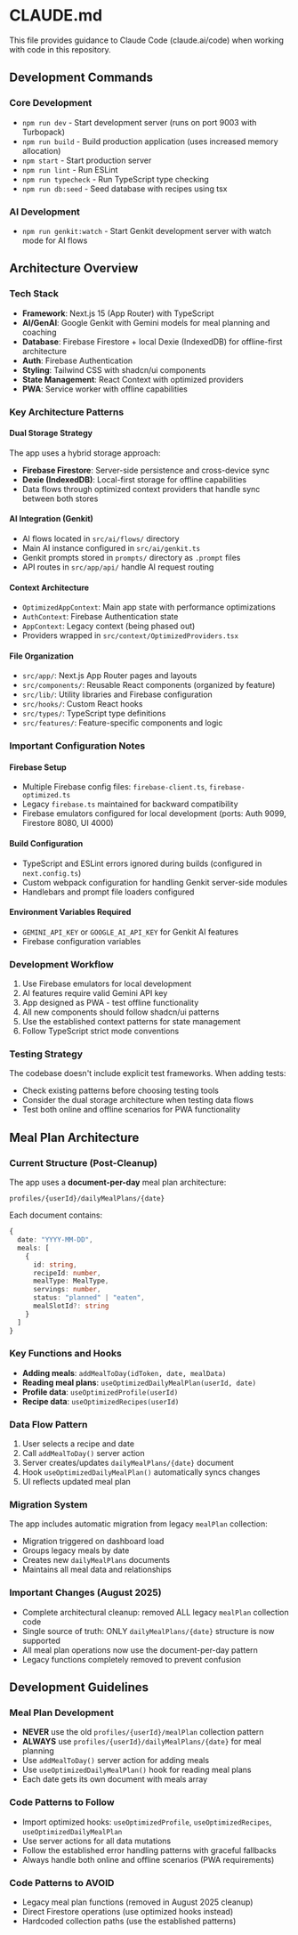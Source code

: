 # CLAUDE.md

This file provides guidance to Claude Code (claude.ai/code) when working with code in this repository.

## Development Commands

### Core Development
- `npm run dev` - Start development server (runs on port 9003 with Turbopack)
- `npm run build` - Build production application (uses increased memory allocation)
- `npm start` - Start production server
- `npm run lint` - Run ESLint
- `npm run typecheck` - Run TypeScript type checking
- `npm run db:seed` - Seed database with recipes using tsx

### AI Development
- `npm run genkit:watch` - Start Genkit development server with watch mode for AI flows

## Architecture Overview

### Tech Stack
- **Framework**: Next.js 15 (App Router) with TypeScript
- **AI/GenAI**: Google Genkit with Gemini models for meal planning and coaching
- **Database**: Firebase Firestore + local Dexie (IndexedDB) for offline-first architecture
- **Auth**: Firebase Authentication
- **Styling**: Tailwind CSS with shadcn/ui components
- **State Management**: React Context with optimized providers
- **PWA**: Service worker with offline capabilities

### Key Architecture Patterns

#### Dual Storage Strategy
The app uses a hybrid storage approach:
- **Firebase Firestore**: Server-side persistence and cross-device sync
- **Dexie (IndexedDB)**: Local-first storage for offline capabilities
- Data flows through optimized context providers that handle sync between both stores

#### AI Integration (Genkit)
- AI flows located in `src/ai/flows/` directory
- Main AI instance configured in `src/ai/genkit.ts`
- Genkit prompts stored in `prompts/` directory as `.prompt` files
- API routes in `src/app/api/` handle AI request routing

#### Context Architecture
- `OptimizedAppContext`: Main app state with performance optimizations
- `AuthContext`: Firebase Authentication state
- `AppContext`: Legacy context (being phased out)
- Providers wrapped in `src/context/OptimizedProviders.tsx`

#### File Organization
- `src/app/`: Next.js App Router pages and layouts
- `src/components/`: Reusable React components (organized by feature)
- `src/lib/`: Utility libraries and Firebase configuration
- `src/hooks/`: Custom React hooks
- `src/types/`: TypeScript type definitions
- `src/features/`: Feature-specific components and logic

### Important Configuration Notes

#### Firebase Setup
- Multiple Firebase config files: `firebase-client.ts`, `firebase-optimized.ts`
- Legacy `firebase.ts` maintained for backward compatibility
- Firebase emulators configured for local development (ports: Auth 9099, Firestore 8080, UI 4000)

#### Build Configuration
- TypeScript and ESLint errors ignored during builds (configured in `next.config.ts`)
- Custom webpack configuration for handling Genkit server-side modules
- Handlebars and prompt file loaders configured

#### Environment Variables Required
- `GEMINI_API_KEY` or `GOOGLE_AI_API_KEY` for Genkit AI features
- Firebase configuration variables

### Development Workflow
1. Use Firebase emulators for local development
2. AI features require valid Gemini API key
3. App designed as PWA - test offline functionality
4. All new components should follow shadcn/ui patterns
5. Use the established context patterns for state management
6. Follow TypeScript strict mode conventions

### Testing Strategy
The codebase doesn't include explicit test frameworks. When adding tests:
- Check existing patterns before choosing testing tools
- Consider the dual storage architecture when testing data flows
- Test both online and offline scenarios for PWA functionality

## Meal Plan Architecture

### Current Structure (Post-Cleanup)
The app uses a **document-per-day** meal plan architecture:

```
profiles/{userId}/dailyMealPlans/{date}
```

Each document contains:
```typescript
{
  date: "YYYY-MM-DD",
  meals: [
    {
      id: string,
      recipeId: number,
      mealType: MealType,
      servings: number,
      status: "planned" | "eaten",
      mealSlotId?: string
    }
  ]
}
```

### Key Functions and Hooks
- **Adding meals**: `addMealToDay(idToken, date, mealData)`
- **Reading meal plans**: `useOptimizedDailyMealPlan(userId, date)`
- **Profile data**: `useOptimizedProfile(userId)`
- **Recipe data**: `useOptimizedRecipes(userId)`

### Data Flow Pattern
1. User selects a recipe and date
2. Call `addMealToDay()` server action
3. Server creates/updates `dailyMealPlans/{date}` document
4. Hook `useOptimizedDailyMealPlan()` automatically syncs changes
5. UI reflects updated meal plan

### Migration System
The app includes automatic migration from legacy `mealPlan` collection:
- Migration triggered on dashboard load
- Groups legacy meals by date
- Creates new `dailyMealPlans` documents
- Maintains all meal data and relationships

### Important Changes (August 2025)
- Complete architectural cleanup: removed ALL legacy `mealPlan` collection code
- Single source of truth: ONLY `dailyMealPlans/{date}` structure is now supported
- All meal plan operations now use the document-per-day pattern
- Legacy functions completely removed to prevent confusion

## Development Guidelines

### Meal Plan Development
- **NEVER** use the old `profiles/{userId}/mealPlan` collection pattern
- **ALWAYS** use `profiles/{userId}/dailyMealPlans/{date}` for meal planning
- Use `addMealToDay()` server action for adding meals
- Use `useOptimizedDailyMealPlan()` hook for reading meal plans
- Each date gets its own document with meals array

### Code Patterns to Follow
- Import optimized hooks: `useOptimizedProfile`, `useOptimizedRecipes`, `useOptimizedDailyMealPlan`
- Use server actions for all data mutations
- Follow the established error handling patterns with graceful fallbacks
- Always handle both online and offline scenarios (PWA requirements)

### Code Patterns to AVOID
- Legacy meal plan functions (removed in August 2025 cleanup)
- Direct Firestore operations (use optimized hooks instead)
- Hardcoded collection paths (use the established patterns)